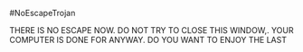 #NoEscapeTrojan

THERE IS NO ESCAPE NOW. DO NOT TRY TO CLOSE THIS WINDOW,. YOUR COMPUTER IS DONE FOR ANYWAY. DO YOU WANT TO ENJOY THE LAST
